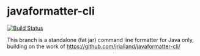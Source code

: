 # javaformatter-cli

[![Build Status](https://travis-ci.org/jrialland/javaformatter-cli.svg)](https://travis-ci.org/jrialland/javaformatter-cli)

This branch is a standalone (fat jar) command line formatter for Java only, building on the work of https://github.com/jrialland/javaformatter-cli/

